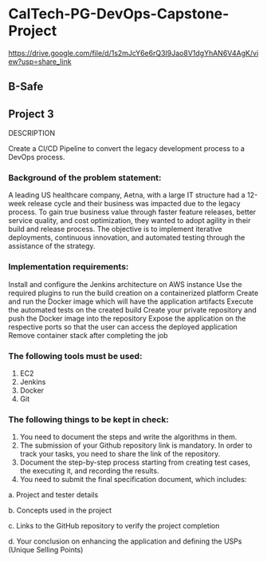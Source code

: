# CalTech-PG-DevOps-Capstone-Project
https://drive.google.com/file/d/1s2mJcY6e6rQ3I9Jao8V1dgYhAN6V4AgK/view?usp=share_link

## B-Safe
## Project 3 

DESCRIPTION

Create a CI/CD Pipeline to convert the legacy development process to a DevOps process.

### Background of the problem statement:
A leading US healthcare company, Aetna, with a large IT structure had a 12-week release cycle and their business was impacted due to the legacy process. To gain
true business value through faster feature releases, better service quality, and cost optimization, they wanted to adopt agility in their build and release process.
The objective is to implement iterative deployments, continuous innovation, and automated testing through the assistance of the strategy.

### Implementation requirements:

Install and configure the Jenkins architecture on AWS instance
Use the required plugins to run the build creation on a containerized platform
Create and run the Docker image which will have the application artifacts
Execute the automated tests on the created build
Create your private repository and push the Docker image into the repository
Expose the application on the respective ports so that the user can access the deployed application
Remove container stack after completing the job

### The following tools must be used:

1. EC2
2. Jenkins
3. Docker
4. Git

### The following things to be kept in check:

1. You need to document the steps and write the algorithms in them.
2. The submission of your Github repository link is mandatory. In order to track your tasks, you need to share the link of the repository.
3. Document the step-by-step process starting from creating test cases, the executing it, and recording the results.
4. You need to submit the final specification document, which includes:

 a. Project and tester details

 b. Concepts used in the project

 c. Links to the GitHub repository to verify the project completion

 d. Your conclusion on enhancing the application and defining the USPs (Unique Selling Points)
